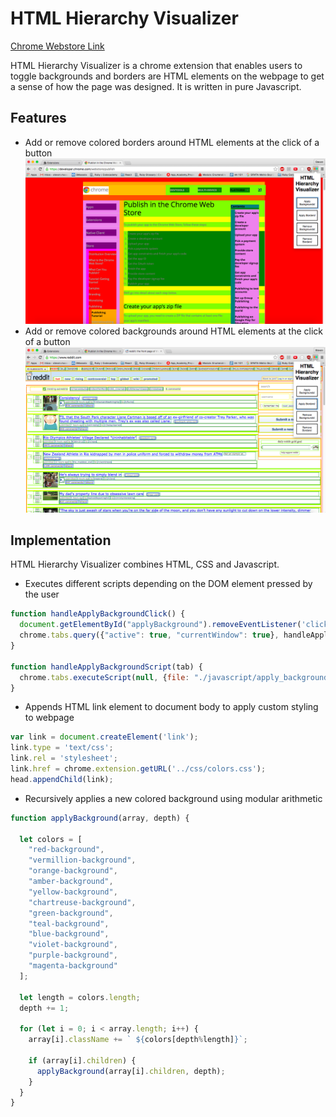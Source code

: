 # HTML Hierarchy Visualizer

[Chrome Webstore Link][webstore]

HTML Hierarchy Visualizer is a chrome extension that enables users to toggle backgrounds and borders are HTML elements on the webpage
to get a sense of how the page was designed. It is written in pure Javascript.

## Features
* Add or remove colored borders around HTML elements at the click of a button
![background](./images/background.png)
* Add or remove colored backgrounds around HTML elements at the click of a button
![border](./images/border.png)

## Implementation
HTML Hierarchy Visualizer combines HTML, CSS and Javascript.

* Executes different scripts depending on the DOM element pressed by the user
```javascript
function handleApplyBackgroundClick() {
  document.getElementById("applyBackground").removeEventListener('click', handleApplyBackgroundClick);
  chrome.tabs.query({"active": true, "currentWindow": true}, handleApplyBackgroundScript);
}

function handleApplyBackgroundScript(tab) {
  chrome.tabs.executeScript(null, {file: "./javascript/apply_background.js"});
}
```

* Appends HTML link element to document body to apply custom styling to webpage
```javascript
var link = document.createElement('link');
link.type = 'text/css';
link.rel = 'stylesheet';
link.href = chrome.extension.getURL('../css/colors.css');
head.appendChild(link);
```

* Recursively applies a new colored background using modular arithmetic
```javascript
function applyBackground(array, depth) {

  let colors = [
    "red-background",
    "vermillion-background",
    "orange-background",
    "amber-background",
    "yellow-background",
    "chartreuse-background",
    "green-background",
    "teal-background",
    "blue-background",
    "violet-background",
    "purple-background",
    "magenta-background"
  ];

  let length = colors.length;
  depth += 1;

  for (let i = 0; i < array.length; i++) {
    array[i].className += ` ${colors[depth%length]}`;

    if (array[i].children) {
      applyBackground(array[i].children, depth);
    }
  }
}
```
[webstore]: <https://chrome.google.com/webstore/detail/html-hierarchy-visualizer/beaeppehjnnnidajcmalfcajahopihcb>
